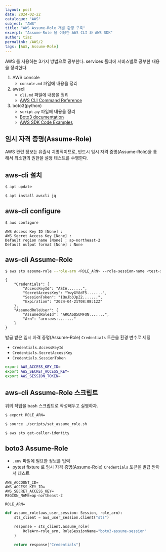 ```yaml
---
layout: post
date: 2024-02-22
catalogue: "AWS"
subject: "AWS"
title: "AWS Assume-Role 개발 환경 구축"
excerpt: "Assume-Role 을 이용한 AWS CLI 와 AWS SDK"
author: tiaz
permalink: /AWS/2
tags: [AWS, Assume-Role]
---
```



AWS 를 사용하는 3가지 방법으로 공부한다. services 폴더에 서비스별로 공부한 내용을 정리한다.

1. AWS console
    - `console.md` 파일에 내용을 정리
2. awscli
    - `cli.md` 파일에 내용을 정리
    - [AWS CLI Command Reference](https://docs.aws.amazon.com/cli/latest)
3. boto3(python)
    - `script.py` 파일에 내용을 정리
    - [Boto3 documentation](https://boto3.amazonaws.com/v1/documentation/api/latest/index.html)
    - [AWS SDK Code Examples](https://github.com/awsdocs/aws-doc-sdk-examples)

## 임시 자격 증명(Assume-Role)

AWS 관련 정보는 유출시 치명적이므로, 반드시 임시 자격 증명(Assume-Role)을 통해서 최소한의 권한을 설정 테스트를 수행한다.

## aws-cli 설치

```bash
$ apt update

$ apt install awscli jq
```

## aws-cli configure

```bash
$ aws configure
```

```text
AWS Access Key ID [None] :
AWS Secret Access Key [None] :
Default region name [None] : ap-northeast-2
Default output format [None] : None
```

## aws-cli Assume-Role

```bash
$ aws sts assume-role --role-arn <ROLE_ARN> --role-session-name <test-session>
```

```text
{
    "Credentials": {
        "AccessKeyId": "ASIA.......",
        "SecretAccessKey": "YwyGY8dF5.......",
        "SessionToken": "IQoJb3JpZ2.......",
        "Expiration": "2024-04-21T08:08:12Z"
    },
    "AssumedRoleUser": {
        "AssumedRoleId": "AROA6Q5UMFQN.......",
        "Arn": "arn:aws:......."
    }
}
```

발급 받은 임시 자격 증명(Assume-Role) `Credentials` 토큰을 환경 변수로 세팅

- `Credentials.AccessKeyId`
- `Credentials.SecretAccessKey`
- `Credentials.SessionToken`

```bash
export AWS_ACCESS_KEY_ID=
export AWS_SECRET_ACCESS_KEY=
export AWS_SESSION_TOKEN=
```

## aws-cli Assume-Role 스크립트

위의 작업을 bash 스크립트로 작성해두고 실행하자.

```bash
$ export ROLE_ARN=

$ source ./scripts/set_assume_role.sh
```

```bash
$ aws sts get-caller-identity
```

## boto3 Assume-Role

- `.env` 파일에 필요한 정보를 입력
- pytest fixture 로 임시 자격 증명(Assume-Role) `Credentials` 토큰을 발급 받아서 테스트

```text
AWS_ACCOUNT_ID=
AWS_ACCESS_KEY_ID=
AWS_SECRET_ACCESS_KEY=
REGION_NAME=ap-northeast-2

ROLE_ARN=
```

```python
def assume_role(aws_user_session: Session, role_arn):
    sts_client = aws_user_session.client("sts")

    response = sts_client.assume_role(
        RoleArn=role_arn, RoleSessionName="boto3-assume-session"
    )

    return response["Credentials"]
```
